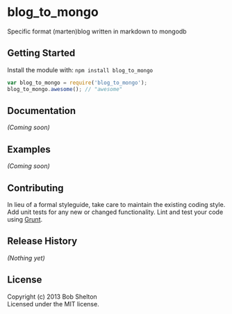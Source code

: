 # blog_to_mongo

Specific format (marten)blog written in markdown to mongodb

## Getting Started
Install the module with: `npm install blog_to_mongo`

```javascript
var blog_to_mongo = require('blog_to_mongo');
blog_to_mongo.awesome(); // "awesome"
```

## Documentation
_(Coming soon)_

## Examples
_(Coming soon)_

## Contributing
In lieu of a formal styleguide, take care to maintain the existing coding style. Add unit tests for any new or changed functionality. Lint and test your code using [Grunt](http://gruntjs.com/).

## Release History
_(Nothing yet)_

## License
Copyright (c) 2013 Bob Shelton  
Licensed under the MIT license.
